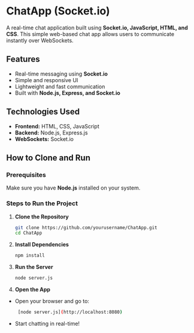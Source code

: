 # ChatApp (Socket.io)

A real-time chat application built using **Socket.io, JavaScript, HTML, and CSS**. This simple web-based chat app allows users to communicate instantly over WebSockets.

## Features
- Real-time messaging using **Socket.io**  
- Simple and responsive UI  
- Lightweight and fast communication  
- Built with **Node.js, Express, and Socket.io**

## Technologies Used
- **Frontend:** HTML, CSS, JavaScript  
- **Backend:** Node.js, Express.js  
- **WebSockets:** Socket.io

## How to Clone and Run

### Prerequisites
Make sure you have **Node.js** installed on your system.

### Steps to Run the Project

1. **Clone the Repository**  
   ```bash
   git clone https://github.com/yourusername/ChatApp.git
   cd ChatApp
   ```

2. **Install Dependencies**
   ```bash
   npm install
   ```

3. **Run the Server**
   ```bash
   node server.js
   ```

4. **Open the App**
- Open your browser and go to:
  ```bash
   [node server.js](http://localhost:8080)
   ```
- Start chatting in real-time!
